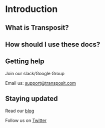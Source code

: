 # Introduction

## What is Transposit?



## How should I use these docs? 



## Getting help 

Join our slack/Google Group

Email us: support@transposit.com

## Staying updated 

Read our [blog](https://blog.transposit.com/)

Follow us on [Twitter](https://twitter.com/realtransposit?lang=en) 

